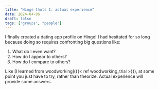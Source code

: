 ```yaml
---
title: "Hinge thots I: actual experience"
date: 2024-04-06
draft: false
tags: ["groups", "people"]
---
```

I finally created a dating app profile on Hinge! I had hesitated for so long because doing so requires confronting big questions like:
1. What do I even want?
2. How do I appear to others?
3. How do I compare to others?

Like [I learned from woodworking]({{< ref woodworking_trial >}}), at some point you just have to try, rather than theorize. Actual experience will provide some answers.